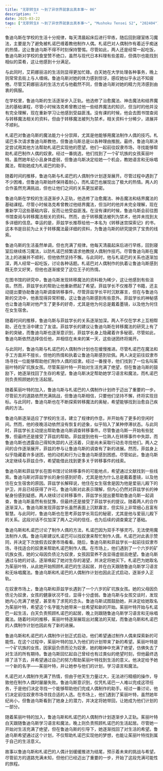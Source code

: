 ```yaml
---
title: "无职转生Ⅱ ～到了异世界就拿出真本事～ 06"
description: ""
date: 2025-03-22
tags: ["无职转生Ⅱ ～到了异世界就拿出真本事～", "Mushoku Tensei S2", "202404"]
---
```


鲁迪乌斯在学校的生活十分规律，每天清晨起床后进行早练，随后回到寝室练习魔法，主要是为了避免被札诺巴缠着教他制作人偶。札诺巴对人偶制作有着近乎痴迷的热情，这让鲁迪乌斯不得不时刻保持警惕。尽管如此，两人还是经常一起吃饭，鲁迪乌斯对学校的食堂赞不绝口，虽然与现代日本料理有些差距，但偶尔也能找到相似的菜肴，这让他感到十分满足。

与此同时，艾莉娜丽洁的生活则显得更加忙碌。白天她在大学处理各种事务，晚上则常常去街上与人缠绵。鲁迪乌斯对她的体力感到惊讶，感叹她似乎永远不知疲倦。尽管艾莉娜丽洁的生活方式与他截然不同，但鲁迪乌斯对她的精力充沛感到由衷的佩服。

在学校里，鲁迪乌斯的生活逐渐步入正轨。他选修了治愈魔法、神击魔法和结界魔法的基础课程，尽管小时候洛克希曾教过他一些结界魔法的知识，但当时的他并没有完全理解，现在重新学习让他感到受益匪浅。没有课的时候，他会去图书馆查阅与转移魔法相关的资料，但由于转移魔法被列为禁术，相关资料十分稀少，进展并不顺利。

札诺巴对鲁迪乌斯的魔法能力十分崇拜，尤其是他能够用魔法制作人偶的技巧。札诺巴多次请求鲁迪乌斯教他，但鲁迪乌斯总是以各种理由推脱。最终，鲁迪乌斯决定尝试用其他方法帮助札诺巴实现他的愿望。他们一起前往奴隶市场，寻找能够帮助札诺巴制作人偶的奴隶。经过一番挑选，他们找到了一个矿坑族的女孩茱丽叶特。虽然她年纪小且身体虚弱，但鲁迪乌斯决定给她一个机会，教她语言和无咏唱魔法，帮助她成为札诺巴的助手。

随着时间的推移，鲁迪乌斯与札诺巴的人偶制作计划逐渐展开。尽管过程中遇到了不少困难，但鲁迪乌斯始终保持着耐心，而札诺巴也展现出了极大的热情。两人的合作虽然充满挑战，但也让他们之间的关系更加紧密。

鲁迪乌斯在学校的生活逐渐步入正轨，他选修了治愈魔法、神击魔法和结界魔法的基础课程。尽管小时候洛克希曾教过他结界魔法，但当时的他并未完全理解，现在重新学习这些基础内容，反而让他受益匪浅。在没有课的时候，鲁迪乌斯会前往图书馆查阅与转移魔法相关的资料。然而，由于转移魔法被列为禁术，他并未找到太多详细的信息。幸运的是，菲兹学长推荐给他一本名为《转移迷宫探索记》的书，这本书是目前为止关于转移魔法最详细的资料，为鲁迪乌斯的研究提供了宝贵的线索。

鲁迪乌斯的生活虽然单调，但也充满了规律。他每天清晨起床后进行早练，回到寝室后继续练习魔法，以防札诺巴频繁请求他教授人偶制作技巧。尽管鲁迪乌斯在魔法上的进展并不顺利，但他依然坚持不懈。与此同时，他与札诺巴的关系也逐渐加深，两人经常一起吃饭，讨论各种话题。札诺巴对人偶制作的执着让鲁迪乌斯感到既无奈又好笑，但他也逐渐接受了这位王子的热情。

在图书馆的研究中，鲁迪乌斯发现转移魔法的资料极为稀少，这让他感到有些沮丧。然而，菲兹学长的帮助让他重新燃起了希望。菲兹学长不仅推荐了书籍，还主动提出要协助鲁迪乌斯调查转移事件。尽管菲兹学长平时沉默寡言，但在与鲁迪乌斯的交流中，他表现得异常积极，这让鲁迪乌斯感到有些意外。菲兹学长的神秘感也让鲁迪乌斯对他产生了更多的好奇，尤其是他为何总是戴着墨镜，以及他为何住在女生宿舍。

随着时间的推移，鲁迪乌斯与菲兹学长的关系逐渐加深。两人不仅在学术上互相帮助，还在生活中建立了友谊。菲兹学长的建议让鲁迪乌斯在转移魔法的研究上有了新的突破，而鲁迪乌斯也逐渐意识到，菲兹学长身上隐藏着许多秘密。尽管如此，鲁迪乌斯依然选择信任他，并相信在未来的某一天，这些谜团终将揭开。

与此同时，鲁迪乌斯与札诺巴的人偶制作计划也在缓慢推进。尽管札诺巴在魔法和手工方面并不擅长，但他的热情和执着让鲁迪乌斯感到钦佩。两人决定前往奴隶市场寻找一位能够帮助他们制作人偶的奴隶。经过一番搜寻，他们找到了一位名叫茱丽叶特的矿坑族女孩。尽管茱丽叶特一开始对生活充满了绝望，但在鲁迪乌斯的鼓励下，她逐渐找回了生存的希望。鲁迪乌斯决定帮助她学习语言和魔法，而札诺巴则负责照顾她的生活起居。

随着茱丽叶特的加入，鲁迪乌斯与札诺巴的人偶制作计划终于迈出了重要的一步。尽管前方的道路依然充满挑战，但鲁迪乌斯相信，只要他们坚持不懈，终将实现目标。与此同时，鲁迪乌斯也在不断探索转移魔法的奥秘，希望能够找到治愈自己疾病的方法。

鲁迪乌斯逐渐适应了学校的生活，建立了规律的作息，并开始有了更多的空闲时间。然而，他的夜晚活动依然没有恢复的迹象，似乎陷入了某种停滞状态。与此同时，菲兹学长主动提出帮助鲁迪乌斯调查转移事件。尽管鲁迪乌斯一开始有些犹豫，但最终还是接受了菲兹的帮助。菲兹提到他有一位熟人在转移事件中失踪，而鲁迪乌斯也透露自己得知失踪的人还活着，只是尚未采取行动去寻找他们。两人之间的合作逐渐展开，菲兹的参与让鲁迪乌斯的调查有了新的进展。然而，菲兹身上似乎隐藏着许多谜团，他的动机和行为让鲁迪乌斯感到困惑。尽管如此，鲁迪乌斯决定继续与菲兹合作，希望能借此找到更多关于转移事件的线索。

鲁迪乌斯和菲兹学长在图书馆讨论转移事件的可能地点，希望通过文献找到一些线索。鲁迪乌斯对菲兹学长的身份感到好奇，尤其是他为什么总是戴着墨镜，以及他住在女生宿舍的原因。菲兹学长解释说，他住在女生宿舍是因为他是爱丽儿殿下的护卫，并且已经获得了许可。鲁迪乌斯对此表示理解，但内心仍然对菲兹学长的神秘身份感到疑惑。两人继续讨论转移事件，菲兹学长提出要帮助鲁迪乌斯一起调查，鲁迪乌斯虽然有些犹豫，但最终还是接受了菲兹学长的提议。随着两人的合作逐渐深入，鲁迪乌斯发现菲兹学长虽然表面上沉默寡言，但实际上非常细心且富有智慧。与此同时，鲁迪乌斯也在思考菲兹学长背后的秘密，尤其是他与爱丽儿殿下的关系。这段对话不仅加深了两人之间的信任，也为后续的调查奠定了基础。

鲁迪乌斯和札诺巴讨论了制作人偶的方法，札诺巴因为双手不够灵巧，无法使用魔法制作人偶。鲁迪乌斯建议札诺巴可以找奴隶来帮忙制作人偶，札诺巴对此表示赞同，并决定下次放假去奴隶市场看看。随后，鲁迪乌斯和菲兹学长一起前往奴隶市场，寻找适合的奴隶来帮助札诺巴制作人偶。在市场上，他们遇到了一个六岁的矿坑族女孩，她的父母因负债沦为奴隶，女孩因营养不良显得虚弱且绝望。鲁迪乌斯通过与她的对话，逐渐唤起了她对生存的渴望，并决定将她买下。札诺巴为她取名为茱丽叶特，从此她开始照顾札诺巴的生活起居，并在白天跟随鲁迪乌斯学习语言和无咏唱魔法。鲁迪乌斯和札诺巴的人偶制作计划也因此正式启动，逐渐步入正轨。

在奴隶市场上，鲁迪乌斯和菲兹学长遇到了一个六岁的矿坑族女孩。她的父母因负债沦为奴隶，女孩的健康状况不佳，显得十分虚弱。鲁迪乌斯与女孩交谈时，发现她内心充满了绝望，甚至有了求死的念头。鲁迪乌斯试图鼓励她，并决定给她取名为茱丽叶特，希望这个名字能为她带来一丝希望和新的开始。茱丽叶特开始与札诺巴一起生活，白天负责照顾札诺巴的起居，晚上则跟随鲁迪乌斯学习语言和无咏唱魔法。随着时间的推移，茱丽叶特逐渐展现出对魔法的天赋，而鲁迪乌斯和札诺巴的人偶制作计划也因此有了新的进展。

鲁迪乌斯和札诺巴的人偶制作计划正式启动，他们希望通过制作人偶来探索新的可能性。在这个过程中，茱丽叶特的加入为他们的计划带来了新的希望。茱丽叶特是一个矿坑族的女孩，因家庭负债而沦为奴隶，她的眼神中充满了绝望，仿佛失去了对生活的所有期待。鲁迪乌斯回忆起自己曾经也有过类似的绝望时刻，但他最终选择了活下去，并希望通过自己的努力帮助茱丽叶特找到生活的意义。他决定给予她一个新的名字——茱丽叶特，并让她参与他们的计划，学习语言和魔法。

札诺巴对人偶制作充满了热情，但由于他天生力量过大，无法进行精细的操作，导致他在制作人偶时屡屡失败。鲁迪乌斯意识到，仅凭札诺巴一人难以完成这项任务，于是他们决定寻找一个能够帮助他们完成人偶制作的助手。经过一番讨论，他们决定前往奴隶市场寻找合适的人选。在市场上，他们遇到了茱丽叶特，虽然她年纪尚小，但鲁迪乌斯看到了她身上的潜力，并决定将她带回，让她成为他们计划的一部分。

随着茱丽叶特的加入，鲁迪乌斯和札诺巴的人偶制作计划逐渐步入正轨。茱丽叶特白天跟随鲁迪乌斯学习语言和魔法，晚上则负责照顾札诺巴的生活起居。尽管她一开始对生活充满了绝望，但在鲁迪乌斯的引导下，她逐渐找回了对生活的希望。鲁迪乌斯希望通过这个计划，不仅帮助札诺巴实现他的梦想，也能让茱丽叶特找到属于自己的生活意义。

故事以鲁迪乌斯和札诺巴的人偶计划缓缓推进为结尾，预示着未来的挑战与希望。尽管前方的道路充满未知，但他们已经迈出了重要的一步，开始了这段充满可能性的旅程。